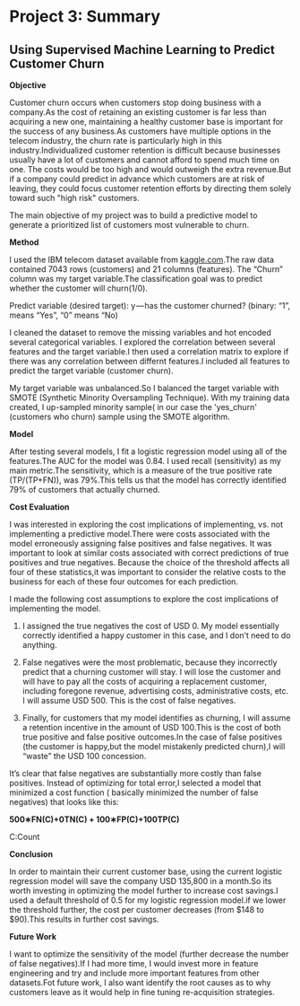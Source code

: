 # Project 3: Summary

## Using Supervised Machine Learning to Predict Customer Churn

**Objective**

Customer churn occurs when customers stop doing business with a company.As the cost of retaining an existing customer is far less than acquiring a new one, maintaining a healthy customer base is important for the success of any business.As customers have multiple options in the telecom industry, the churn rate is particularly high in this industry.Individualized customer retention is difficult because businesses usually have a lot of customers and cannot afford to spend much time on one. The costs would be too high and would outweigh the extra revenue.But if a company could predict in advance which customers are at risk of leaving, they could focus customer retention efforts by directing them solely toward such  "high risk" customers.

The main objective of my project was to build a predictive model to generate a  prioritized list of customers most vulnerable to churn.

**Method**

I used the IBM telecom dataset available from [kaggle.com](https://www.kaggle.com/blastchar/telco-customer-churn).The raw data contained 7043 rows (customers) and 21 columns (features). The “Churn” column was my target variable.The classification goal was to predict whether the customer will churn(1/0).

Predict variable (desired target): y — has the customer churned? (binary: “1”, means “Yes”, “0” means “No)

I cleaned the dataset to remove the missing variables and hot encoded several categorical variables. I explored the  correlation between several features and the target variable.I then used a correlation matrix to explore if there was any correlation between differnt features.I included all features to predict the target variable (customer churn).

My target variable was unbalanced.So I balanced the target variable with SMOTE (Synthetic Minority Oversampling Technique). With my training data created, I up-sampled minority sample( in our case the 'yes_churn' (customers who churn) sample using the SMOTE algorithm. 


**Model**

After testing several models, I fit a logistic regression model using all of the features.The AUC for the model was 0.84. I used recall (sensitivity) as my main metric.The sensitivity, which is a measure of the true positive rate (TP/(TP+FN)), was 79%.This tells us that the model has correctly identified 79% of customers that actually churned.

**Cost Evaluation**

 I was interested in exploring the cost implications of implementing, vs. not implementing a predictive model.There were costs associated with the model erroneously assigning false positives and false negatives. It was important to look at similar costs associated with correct predictions of true positives and true negatives. Because the choice of the threshold affects all four of these statistics,it was important to consider the relative costs to the business for each of these four outcomes for each prediction.

I  made the following cost assumptions to explore the cost implications of implementing the model.

1. I assigned the true negatives the cost of USD 0. My model essentially correctly identified a happy customer in this case, and I don’t need to do anything.

2. False negatives were the most problematic, because they incorrectly predict that a churning customer will stay. I will lose the customer and will have to pay all the costs of acquiring a replacement customer, including foregone revenue, advertising costs, administrative costs, etc. I will assume USD 500. This is the cost of false negatives.

3. Finally, for customers that my model identifies as churning, I will assume a retention incentive in the amount of USD 100.This is the cost of both true positive and false positive outcomes.In the case of false positives (the customer is happy,but the model mistakenly predicted churn),I will “waste” the USD 100 concession.

It’s clear that false negatives are substantially more costly than false positives. Instead of optimizing for total error,I selected a model that minimized a cost function ( basically minimized the number of false negatives)  that looks like this:

**500∗FN(C)+0TN(C) + 100∗FP(C)+100TP(C)**

C:Count


**Conclusion**

In order to maintain their current customer base, using the current logistic regression model will save the company USD 135,800 in a month.So its worth investing in optimizing the model further to increase cost savings.I used a default threshold of 0.5 for my logistic regression model.if we lower the threshold further, the cost per customer decreases (from $148 to $90).This results in further cost savings.


**Future Work**

I want to optimize the sensitivity of the model (further decrease the number of false negatives).If I had more time, I would invest more in feature engineering and try and include more important features from other datasets.Fot future work, I also want identify the root causes as to why customers leave as it would help in fine tuning re-acquisition strategies.







